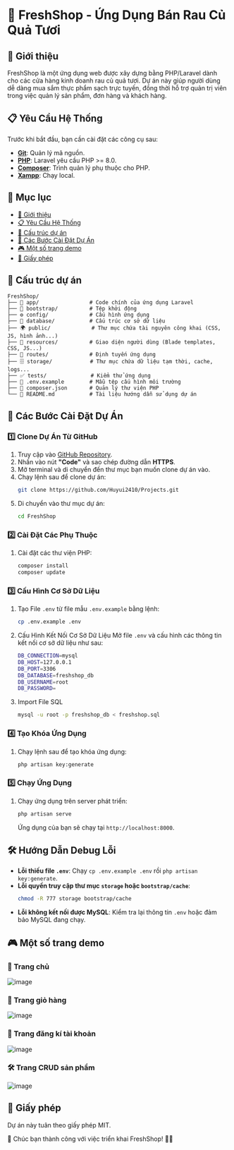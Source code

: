 # 🚀 FreshShop - Ứng Dụng Bán Rau Củ Quả Tươi

## 📌 Giới thiệu
FreshShop là một ứng dụng web được xây dựng bằng PHP/Laravel dành cho các cửa hàng kinh doanh rau củ quả tươi. Dự án này giúp người dùng dễ dàng mua sắm thực phẩm sạch trực tuyến, đồng thời hỗ trợ quản trị viên trong việc quản lý sản phẩm, đơn hàng và khách hàng.

## 📋 Yêu Cầu Hệ Thống
Trước khi bắt đầu, bạn cần cài đặt các công cụ sau:

- **[Git](https://git-scm.com/)**: Quản lý mã nguồn.
- **[PHP](https://www.php.net/)**: Laravel yêu cầu PHP >= 8.0.
- **[Composer](https://getcomposer.org/)**: Trình quản lý phụ thuộc cho PHP.
- **[Xampp](https://www.apachefriends.org/download.html)**: Chạy local.

## 📖 Mục lục
- [📌 Giới thiệu](#-giới-thiệu)
- [📋 Yêu Cầu Hệ Thống](#-yêu-cầu-hệ-thống)
- [📂 Cấu trúc dự án](#-cấu-trúc-dự-án)
- [🚀 Các Bước Cài Đặt Dự Án](#-các-bước-cài-đặt-dự-án)
- [🎮 Một số trang demo](#-một-số-trang-demo)
- [📜 Giấy phép](#-giấy-phép)

## 📂 Cấu trúc dự án
```
FreshShop/
├── 📁 app/                # Code chính của ứng dụng Laravel
├── 📁 bootstrap/          # Tệp khởi động
├── ⚙️ config/             # Cấu hình ứng dụng
├── 📁 database/           # Cấu trúc cơ sở dữ liệu
├── 🌍 public/             # Thư mục chứa tài nguyên công khai (CSS, JS, hình ảnh...)
├── 🎨 resources/          # Giao diện người dùng (Blade templates, CSS, JS...)
├── 🔀 routes/             # Định tuyến ứng dụng
├── 🗄️ storage/            # Thư mục chứa dữ liệu tạm thời, cache, logs...
├── ✅ tests/              # Kiểm thử ứng dụng
├── 📄 .env.example        # Mẫu tệp cấu hình môi trường
├── 🎵 composer.json       # Quản lý thư viện PHP
└── 📖 README.md           # Tài liệu hướng dẫn sử dụng dự án
```

## 🚀 Các Bước Cài Đặt Dự Án

### 1️⃣ Clone Dự Án Từ GitHub
1. Truy cập vào [GitHub Repository](https://github.com/Huyui2410/Projects).
2. Nhấn vào nút **"Code"** và sao chép đường dẫn **HTTPS**.
3. Mở terminal và di chuyển đến thư mục bạn muốn clone dự án vào.
4. Chạy lệnh sau để clone dự án:
   ```bash 
   git clone https://github.com/Huyui2410/Projects.git
   ```
5. Di chuyển vào thư mục dự án:
   ```bash
   cd FreshShop
   ```

### 2️⃣ Cài Đặt Các Phụ Thuộc
1. Cài đặt các thư viện PHP:
   ```bash
   composer install
   composer update
   ```

### 3️⃣ Cấu Hình Cơ Sở Dữ Liệu
1. Tạo File `.env` từ file mẫu `.env.example` bằng lệnh:
   ```bash
   cp .env.example .env
   ```
2. Cấu Hình Kết Nối Cơ Sở Dữ Liệu
   Mở file `.env` và cấu hình các thông tin kết nối cơ sở dữ liệu như sau:
   ```bash
   DB_CONNECTION=mysql
   DB_HOST=127.0.0.1
   DB_PORT=3306
   DB_DATABASE=freshshop_db
   DB_USERNAME=root
   DB_PASSWORD=
   ```
3. Import File SQL
   ```bash
   mysql -u root -p freshshop_db < freshshop.sql
   ```

### 4️⃣ Tạo Khóa Ứng Dụng
1. Chạy lệnh sau để tạo khóa ứng dụng:
   ```bash
   php artisan key:generate
   ```

### 5️⃣ Chạy Ứng Dụng
1. Chạy ứng dụng trên server phát triển:
   ```bash
   php artisan serve
   ```
   Ứng dụng của bạn sẽ chạy tại `http://localhost:8000`.

## 🛠 Hướng Dẫn Debug Lỗi
- **Lỗi thiếu file `.env`**: Chạy `cp .env.example .env` rồi `php artisan key:generate`.
- **Lỗi quyền truy cập thư mục `storage` hoặc `bootstrap/cache`**:
  ```bash
  chmod -R 777 storage bootstrap/cache
  ```
- **Lỗi không kết nối được MySQL**: Kiểm tra lại thông tin `.env` hoặc đảm bảo MySQL đang chạy.

## 🎮 Một số trang demo
### 📌 Trang chủ
![image](https://github.com/user-attachments/assets/21dbabea-e4de-4a3e-a8d8-3be9f8bd03d7)

### 🛒 Trang giỏ hàng
![image](https://github.com/user-attachments/assets/917a475c-52ce-4599-a255-fac272cc305b)

### 🔐 Trang đăng kí tài khoản
![image](https://github.com/user-attachments/assets/3201fc4a-0032-4be2-a226-25942d4b5e96)

### 🛠️ Trang CRUD sản phẩm
![image](https://github.com/user-attachments/assets/3ab86ed2-ab82-4f31-8955-be3ee2a93238)

## 📜 Giấy phép
Dự án này tuân theo giấy phép MIT.

📝 Chúc bạn thành công với việc triển khai FreshShop! 🥦🥕

